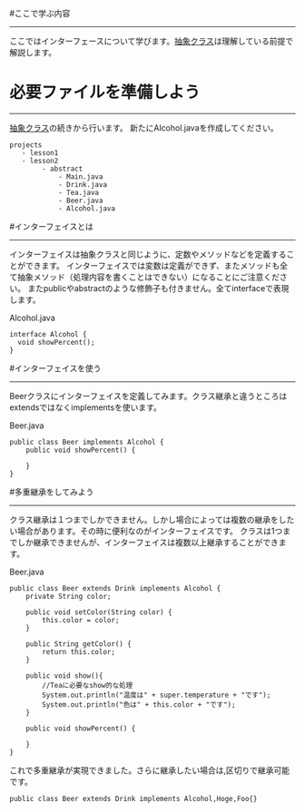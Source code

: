 #ここで学ぶ内容
* * * * *
ここではインターフェースについて学びます。[抽象クラス](/docs/learn_programming/abstract.md)は理解している前提で解説します。

# 必要ファイルを準備しよう
* * * * *
[抽象クラス](/docs/learn_programming/abstract.md)の続きから行います。
新たにAlcohol.javaを作成してください。

```
projects
   - lesson1
   - lesson2
        - abstract
            - Main.java
            - Drink.java
            - Tea.java
            - Beer.java
            - Alcohol.java
```

#インターフェイスとは
* * * * *
インターフェイスは抽象クラスと同じように、定数やメソッドなどを定義することができます。
インターフェイスでは変数は定義ができず、またメソッドも全て抽象メソッド（処理内容を書くことはできない）になることにご注意ください。
またpublicやabstractのような修飾子も付きません。全てinterfaceで表現します。

Alcohol.java

```
interface Alcohol {
  void showPercent();
}
```

#インターフェイスを使う
* * * * *
Beerクラスにインターフェイスを定義してみます。クラス継承と違うところはextendsではなくimplementsを使います。

Beer.java

```
public class Beer implements Alcohol {
    public void showPercent() {
    
    }
}
```

#多重継承をしてみよう
* * * * *
クラス継承は１つまでしかできません。しかし場合によっては複数の継承をしたい場合があります。その時に便利なのがインターフェイスです。
クラスは1つまでしか継承できませんが、インターフェイスは複数以上継承することができます。
<br>

Beer.java

```
public class Beer extends Drink implements Alcohol {
    private String color;

    public void setColor(String color) {
        this.color = color;
    }

    public String getColor() {
        return this.color;
    }

    public void show(){
        //Teaに必要なshow的な処理
        System.out.println("温度は" + super.temperature + "です");
        System.out.println("色は" + this.color + "です");
    }

    public void showPercent() {
    
    }
}
```

これで多重継承が実現できました。さらに継承したい場合は,区切りで継承可能です。

```
public class Beer extends Drink implements Alcohol,Hoge,Foo{}
```